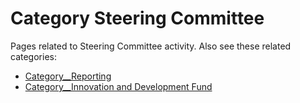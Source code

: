 # Category Steering Committee

Pages related to Steering Committee activity. Also see these related categories:

- [Category__Reporting](https://reannz.atlassian.net/wiki/pages/createpage.action?spaceKey=BeSTGRID&title=Category__Reporting&linkCreation=true&fromPageId=3818228798)
- [Category__Innovation and Development Fund](https://reannz.atlassian.net/wiki/pages/createpage.action?spaceKey=BeSTGRID&title=Category__Innovation%20and%20Development%20Fund&linkCreation=true&fromPageId=3818228798)
